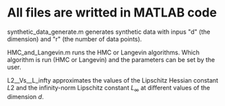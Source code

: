 # All files are writted in MATLAB code

synthetic_data_generate.m generates synthetic data with inpus "d" (the dimension) and "r" (the number of data points).

HMC_and_Langevin.m  runs the HMC or Langevin algorithms.  Which algorithm is run (HMC or Langevin) and the parameters can be set by the user.


L2__Vs__L_infty  approximates the values of the Lipschitz Hessian constant $L2$ and the infinity-norm Lipschitz constant $L_\infty$ at different values of the dimension $d$.
